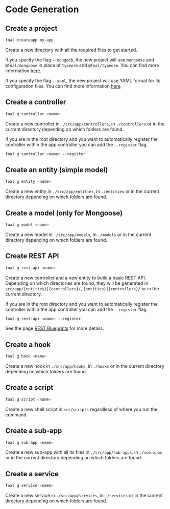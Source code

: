 # Code Generation

## Create a project

```bash
foal createapp my-app
```

Create a new directory with all the required files to get started.

If you specify the flag `--mongodb`, the new project will use `mongoose` and `@foal/mongoose` in place of `typeorm` and `@foal/typeorm`. You can find more information [here](../databases/using-mongoose.md).

If you specify the flag `--yaml`, the new project will use YAML format for its configuration files. You can find more information [here](../deployment-and-environments/configuration.md).

## Create a controller

```bash
foal g controller <name>
```

Create a new controller in `./src/app/controllers`, in `./controllers` or in the current directory depending on which folders are found.

If you are in the root directory and you want to automatically register the controller within the app controller you can add the `--register` flag.

```bash
foal g controller <name> --register
```

## Create an entity (simple model)

```bash
foal g entity <name>
```

Create a new entity in `./src/app/entities`, in `./entities` or in the current directory depending on which folders are found.

## Create a model (only for Mongoose)

```bash
foal g model <name>
```

Create a new model in `./src/app/models`, in `./models` or in the current directory depending on which folders are found.

## Create REST API

```bash
foal g rest-api <name>
```

Create a new controller and a new entity to build a basic REST API. Depending on which directories are found, they will be generated in `src/app/{entities}|{controllers}/`, `{entities}|{controllers}/` or in the current directory.

If you are in the root directory and you want to automatically register the controller within the app controller you can add the `--register` flag.

```bash
foal g rest-api <name> --register
```

See the page [REST Blueprints](../api-section/rest-blueprints.md) for more details.

## Create a hook

```bash
foal g hook <name>
```

Create a new hook in `./src/app/hooks`, in `./hooks` or in the current directory depending on which folders are found.

## Create a script

```bash
foal g script <name>
```

Create a new shell script in `src/scripts` regardless of where you run the command.


## Create a sub-app

```bash
foal g sub-app <name>
```

Create a new sub-app with all its files in `./src/app/sub-apps`, in `./sub-apps` or in the current directory depending on which folders are found.

## Create a service

```bash
foal g service <name>
```

Create a new service in `./src/app/services`, in `./services` or in the current directory depending on which folders are found.